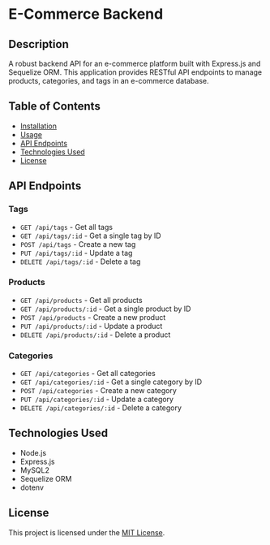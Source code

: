 # E-Commerce Backend

## Description
A robust backend API for an e-commerce platform built with Express.js and Sequelize ORM. This application provides RESTful API endpoints to manage products, categories, and tags in an e-commerce database.

## Table of Contents
- [Installation](#installation)
- [Usage](#usage)
- [API Endpoints](#api-endpoints)
- [Technologies Used](#technologies-used)
- [License](#license)

## API Endpoints

### Tags
- `GET /api/tags` - Get all tags
- `GET /api/tags/:id` - Get a single tag by ID
- `POST /api/tags` - Create a new tag
- `PUT /api/tags/:id` - Update a tag
- `DELETE /api/tags/:id` - Delete a tag

### Products
- `GET /api/products` - Get all products
- `GET /api/products/:id` - Get a single product by ID
- `POST /api/products` - Create a new product
- `PUT /api/products/:id` - Update a product
- `DELETE /api/products/:id` - Delete a product

### Categories
- `GET /api/categories` - Get all categories
- `GET /api/categories/:id` - Get a single category by ID
- `POST /api/categories` - Create a new category
- `PUT /api/categories/:id` - Update a category
- `DELETE /api/categories/:id` - Delete a category

## Technologies Used
- Node.js
- Express.js
- MySQL2
- Sequelize ORM
- dotenv

## License
This project is licensed under the [MIT License](LICENSE).
